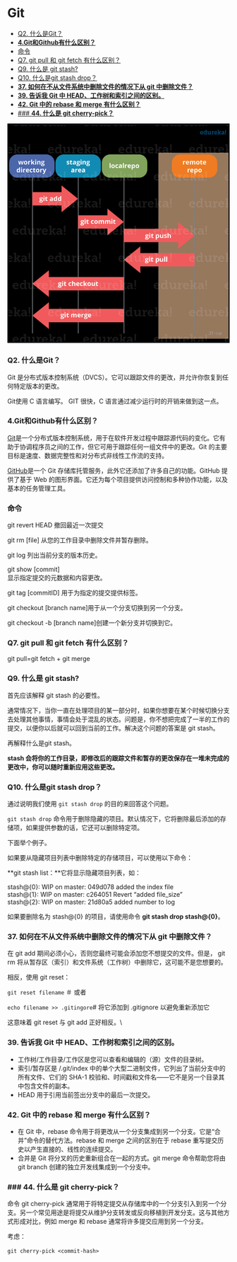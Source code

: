 # Git

- [Q2. 什么是Git？](#q2-什么是git)
- [**4.Git和Github有什么区别？**](#4git和github有什么区别)
- [命令](#命令)
- [Q7. git pull 和 git fetch 有什么区别？](#q7-git-pull-和-git-fetch-有什么区别)
- [Q9. 什么是 git stash?](#q9-什么是-git-stash)
- [Q10. 什么是git stash drop？](#q10-什么是git-stash-drop)
- [**37. 如何在不从文件系统中删除文件的情况下从 git 中删除文件？**](#37-如何在不从文件系统中删除文件的情况下从-git-中删除文件)
- [**39. 告诉我 Git 中 HEAD、工作树和索引之间的区别。**](#39-告诉我-git-中-head工作树和索引之间的区别)
- [**42. Git 中的 rebase 和 merge 有什么区别？**](#42-git-中的-rebase-和-merge-有什么区别)
- [### **44. 什么是 git cherry-pick？**](#-44-什么是-git-cherry-pick)

![](https://raw.githubusercontent.com/JF-011101/Image_hosting_rep/main/20221123201058.png)

### Q2. 什么是Git？

Git 是分布式版本控制系统（DVCS）。它可以跟踪文件的更改，并允许你恢复到任何特定版本的更改。

Git使用 C 语言编写。 GIT 很快，C 语言通过减少运行时的开销来做到这一点。
### **4.Git和Github有什么区别？**

[Git](https://bit.ly/31MeW9b)是一个分布式版本控制系统，用于在软件开发过程中跟踪源代码的变化。它有助于协调程序员之间的工作，但它可用于跟踪任何一组文件中的更改。Git 的主要目标是速度、数据完整性和对分布式非线性工作流的支持。

[GitHub](https://bit.ly/2rVhL7Q)是一个 Git 存储库托管服务，此外它还添加了许多自己的功能。GitHub 提供了基于 Web 的图形界面。它还为每个项目提供访问控制和多种协作功能，以及基本的任务管理工具。

### 命令
git revert HEAD 撤回最近一次提交

git rm [file]	从您的工作目录中删除文件并暂存删除。

git log 	列出当前分支的版本历史。

git show [commit]  
显示指定提交的元数据和内容更改。

git tag [commitID] 
用于为指定的提交提供标签。

git checkout [branch name]用于从一个分支切换到另一个分支。

git checkout -b [branch name]创建一个新分支并切换到它。

### Q7. git pull 和 git fetch 有什么区别？
git pull=git fetch + git merge

### Q9. 什么是 git stash?

首先应该解释 git stash 的必要性。

通常情况下，当你一直在处理项目的某一部分时，如果你想要在某个时候切换分支去处理其他事情，事情会处于混乱的状态。问题是，你不想把完成了一半的工作的提交，以便你以后就可以回到当前的工作。解决这个问题的答案是 git stash。

再解释什么是git stash。

**stash 会将你的工作目录，即修改后的跟踪文件和暂存的更改保存在一堆未完成的更改中，你可以随时重新应用这些更改。**

### Q10. 什么是git stash drop？

通过说明我们使用 `git stash drop` 的目的来回答这个问题。

`git stash drop` 命令用于删除隐藏的项目。默认情况下，它将删除最后添加的存储项，如果提供参数的话，它还可以删除特定项。

下面举个例子。

如果要从隐藏项目列表中删除特定的存储项目，可以使用以下命令：

**git stash list：**它将显示隐藏项目列表，如：

stash@{0}: WIP on master: 049d078 added the index file  
stash@{1}: WIP on master: c264051 Revert “added file\_size”  
stash@{2}: WIP on master: 21d80a5 added number to log

如果要删除名为 stash@{0} 的项目，请使用命令 **git stash drop stash@{0}**。


### **37\. 如何在不从文件系统中删除文件的情况下从 git 中删除文件？**

在 git add 期间必须小心，否则您最终可能会添加您不想提交的文件。但是， git rm 将从暂存区（索引）和文件系统（工作树）中删除它，这可能不是您想要的。

相反，使用 git reset：

`git reset filename`  ＃ 或者

`echo filename >> .gitingore`\# 将它添加到 .gitignore 以避免重新添加它

这意味着 git reset <paths> 与 git add <paths> 正好相反。\

### **39\. 告诉我 Git 中 HEAD、工作树和索引之间的区别。**

- 工作树/工作目录/工作区是您可以查看和编辑的（源）文件的目录树。
- 索引/暂存区是 <baseOfRepo>/.git/index 中的单个大型二进制文件，它列出了当前分支中的所有文件、它们的 SHA-1 校验和、时间戳和文件名——它不是另一个目录其中包含文件的副本。
- HEAD 用于引用当前签出分支中的最后一次提交。


### **42\. Git 中的 rebase 和 merge 有什么区别？**

- 在 Git 中，rebase 命令用于将更改从一个分支集成到另一个分支。它是“合并”命令的替代方法。rebase 和 merge 之间的区别在于 rebase 重写提交历史以产生直接的、线性的连续提交。
- 合并是 Git 将分叉的历史重新组合在一起的方式。git merge 命令帮助您将由 git branch 创建的独立开发线集成到一个分支中。

### ### **44\. 什么是 git cherry-pick？**

命令 git cherry-pick 通常用于将特定提交从存储库中的一个分支引入到另一个分支。另一个常见用途是将提交从维护分支转发或反向移植到开发分支。这与其他方式形成对比，例如 merge 和 rebase 通常将许多提交应用到另一个分支。

考虑：

`git cherry-pick <commit-hash>`
